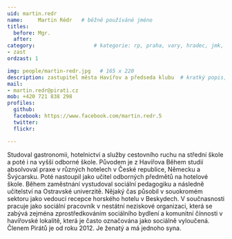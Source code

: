 ```yaml
---
uid: martin.redr
name:     Martin Rédr  	# běžně používáné jméno
titles:
  before: Mgr.
  after:
category:                 	# kategorie: rp, praha, vary, hradec, jmk, senat
- zast
ordzast: 1

img: people/martin-redr.jpg   # 165 x 220
description: zastupitel města Havířov a předseda klubu	# kratký popis, max 160 znaků
mail:
- martin.redr@pirati.cz
mob: +420 721 838 298
profiles:
  github:
  facebook:	https://www.facebook.com/martin.redr.5
  twitter:
  flickr: 

---
```


Studoval gastronomii, hotelnictví a služby cestovního ruchu na střední škole a poté i na vyšší odborné škole. Původem je z Havířova Během studií absolvoval praxe v různých hotelech v České republice, Německu a Švýcarsku. Poté nastoupil jako učitel odborných předmětů na hotelové škole. Během zaměstnání vystudoval sociální pedagogiku a následně učitelství na Ostravské univerzitě. Nějaký čas  působil v souokromém sektoru jako vedoucí recepce horského hotelu v Beskydech. V součnasnosti pracuje jako sociální pracovník v nestátní neziskové organizaci, která se zabývá zejména zprostředkováním sociálního bydlení a komunitní čínnosti v havířovské lokalitě, která je často označována jako sociálně vyloučená. Členem Pirátů je od roku 2012. Je ženatý a má jednoho syna.


